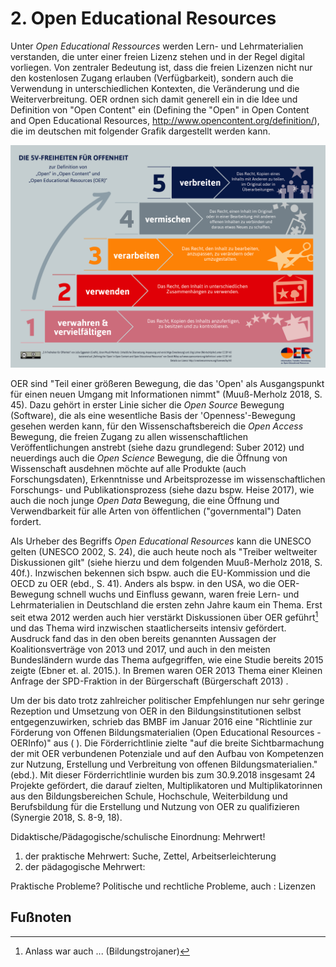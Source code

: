 # 2.    Open Educational Resources

Unter _Open Educational Ressources_ werden Lern- und Lehrmaterialien
verstanden, die unter einer freien Lizenz stehen und in der Regel digital
vorliegen. Von zentraler Bedeutung ist, dass die freien Lizenzen nicht nur den
kostenlosen Zugang erlauben (Verfügbarkeit), sondern auch die Verwendung in
unterschiedlichen Kontexten, die Veränderung und die Weiterverbreitung. OER
ordnen sich damit generell ein in die Idee und Definition von "Open Content"
ein (Defining the "Open" in Open Content and Open Educational Resources,
http://www.opencontent.org/definition/), die im deutschen mit folgender Grafik
dargestellt werden kann.

![OER Infografik](20180111Infografik_5V.png)

<!-- ggf. den Inhalt lieber als Liste und Zitat rein; Zitat nach Muuß-Merholz 2018, S. 42f. -->

OER sind "Teil einer größeren Bewegung, die das 'Open' als Ausgangspunkt für
einen neuen Umgang mit Informationen nimmt" (Muuß-Merholz 2018, S. 45). Dazu
gehört in erster Linie sicher die _Open Source_ Bewegung (Software), die als eine
wesentliche Basis der 'Openness'-Bewegung gesehen werden kann, für den
Wissenschaftsbereich die _Open Access_ Bewegung, die freien Zugang zu allen
wissenschaftlichen Veröffentlichungen anstrebt (siehe dazu grundlegend: Suber
2012) und neuerdings auch die _Open Science_ Bewegung, die die Öffnung von
Wissenschaft ausdehnen möchte auf alle Produkte (auch Forschungsdaten),
Erkenntnisse und Arbeitsprozesse im wissenschaftlichen Forschungs- und
Publikationsprozess (siehe dazu bspw. Heise 2017), wie auch die noch junge
_Open Data_ Bewegung, die eine Öffnung und Verwendbarkeit für alle Arten von
öffentlichen ("governmental") Daten fordert.

<!-- Geschichte und Status in Deutschland -->

Als Urheber des Begriffs _Open Educational Resources_ kann die UNESCO gelten
(UNESCO 2002, S. 24), die auch heute noch als "Treiber weltweiter Diskussionen
gilt" (siehe hierzu und dem folgenden Muuß-Merholz 2018, S. 40f.). Inzwischen
bekennen sich bspw. auch die EU-Kommission und die OECD zu OER (ebd., S. 41).
Anders als bspw. in den USA, wo die OER-Bewegung schnell wuchs und Einfluss
gewann, waren freie Lern- und Lehrmaterialien in Deutschland die ersten zehn
Jahre kaum ein Thema. Erst seit etwa 2012 werden auch hier verstärkt
Diskussionen über OER geführt[^1] und das Thema wird inzwischen
staatlicherseits intensiv gefördert. Ausdruck fand das in den oben bereits
genannten Aussagen der Koalitionsverträge von 2013 und 2017, und auch in den
meisten Bundesländern wurde das Thema aufgegriffen, wie eine Studie bereits
2015 zeigte (Ebner et. al. 2015.). In Bremen waren OER 2013 Thema einer Kleinen
Anfrage der SPD-Fraktion in der Bürgerschaft (Bürgerschaft 2013) <!-- muss
vielleicht nicht rein -->.

Um der bis dato trotz zahlreicher politischer Empfehlungen nur sehr geringe
Rezeption und Umsetzung von OER in den Bildungsinstitutionen selbst
entgegenzuwirken, schrieb das BMBF im Januar 2016 eine "Richtlinie zur
Förderung von Offenen Bildungsmaterialien (Open Educational Resources -
OERInfo)" aus (<!--Quelle:
https://www.bmbf.de/foerderungen/bekanntmachung-1132.html --> ). Die
Förderrichtlinie zielte "auf die breite Sichtbarmachung der mit OER verbundenen
Potenziale und auf den Aufbau von Kompetenzen zur Nutzung, Erstellung und
Verbreitung von offenen Bildungsmaterialien." (ebd.). Mit dieser
Förderrichtlinie wurden bis zum 30.9.2018 insgesamt 24 Projekte gefördert, die
darauf zielten, Multiplikatoren und Multiplikatorinnen aus den
Bildungsbereichen Schule, Hochschule, Weiterbildung und Berufsbildung für die
Erstellung und Nutzung von OER zu qualifizieren (Synergie 2018, S. 8-9, 18).



Didaktische/Pädagogische/schulische Einordnung: Mehrwert!
1. der praktische Mehrwert: Suche, Zettel, Arbeitserleichterung
2. der pädagogische Mehrwert:

Praktische Probleme?
Politische und rechtliche Probleme, auch : Lizenzen



## Fußnoten

[^1]: Anlass war auch ... (Bildungstrojaner)
